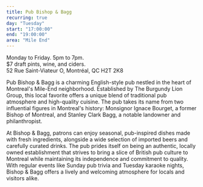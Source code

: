 ```yaml
---
title: Pub Bishop & Bagg
recurring: true
day: "Tuesday"
start: "17:00:00"
end: "19:00:00"
area: "Mile End"
---
```


Monday to Friday. 5pm to 7pm.<br>$7 draft pints, wine, and ciders.<br>52 Rue Saint-Viateur O, Montréal, QC H2T 2K8

<!-- more -->

Pub Bishop & Bagg is a charming English-style pub nestled in the heart of Montreal's Mile-End neighborhood. Established by The Burgundy Lion Group, this local favorite offers a unique blend of traditional pub atmosphere and high-quality cuisine. The pub takes its name from two influential figures in Montreal's history: Monsignor Ignace Bourget, a former Bishop of Montreal, and Stanley Clark Bagg, a notable landowner and philanthropist.

At Bishop & Bagg, patrons can enjoy seasonal, pub-inspired dishes made with fresh ingredients, alongside a wide selection of imported beers and carefully curated drinks. The pub prides itself on being an authentic, locally owned establishment that strives to bring a slice of British pub culture to Montreal while maintaining its independence and commitment to quality. With regular events like Sunday pub trivia and Tuesday karaoke nights, Bishop & Bagg offers a lively and welcoming atmosphere for locals and visitors alike.
